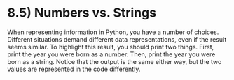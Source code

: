 # 8.5) Numbers vs. Strings

When representing information in Python, you have a number of choices. Different
situations demand different data representations, even if the result seems
similar. To highlight this result, you should print two things. First, print the
year you were born as a number. Then, print the year you were born as a string.
Notice that the output is the same either way, but the two values are
represented in the code differently.
